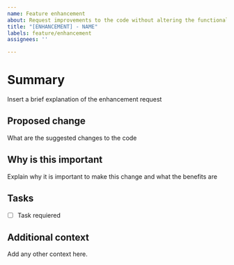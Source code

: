 ```yaml
---
name: Feature enhancement
about: Request improvements to the code without altering the functionality.
title: "[ENHANCEMENT] - NAME"
labels: feature/enhancement
assignees: ''

---
```


# Summary

Insert a brief explanation of the enhancement request

## Proposed change
What are the suggested changes to the code

## Why is this important
Explain why it is important to make this change and what the benefits are

## Tasks
- [ ] Task requiered

## Additional context
Add any other context here.

